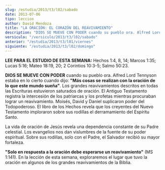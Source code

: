 ```yaml
---
slug: /estudia/2013/t3/l02/sabado
date: 2013-07-06
tipo: leccion
author: David Mendoza
title: "LA ORACIÓN: EL CORAZÓN DEL REAVIVAMIENTO"
description: "DIOS SE MUEVE CON PODER cuando su pueblo ora. Alfred Lord Tennyson estaba en lo  cierto cuando dijo: 'Más cosas se realizan con la oración de lo que este mundo  sueña'. Los grandes reavivamientos descritos en todas las Escrituras estuvieron  saturados de oración. El Antiguo Te..."
versiculo: "/versiculo/2013/t3/l02/sabado"
anterior: "/estudia/2013/t3/l01/viernes"
siguiente: "/estudia/2013/t3/l02/domingo"
---
```


**LEE PARA EL ESTUDIO DE ESTA SEMANA:** Hechos 1:4, 8, 14; Marcos 1:35; Lucas 5:16; Mateo 18:19, 20; 2 Corintios 10:3-5; Salmo 50:23.

**DIOS SE MUEVE CON PODER** cuando su pueblo ora. Alfred Lord Tennyson estaba en lo cierto cuando dijo: **"Más cosas se realizan con la oración de lo que este mundo sueña"**. Los grandes reavivamientos descritos en todas las Escrituras estuvieron saturados de oración. El Antiguo Testamento registra la intercesión de los patriarcas y los profetas mientras procuraban lograr un reavivamiento. Moisés, David y Daniel suplicaron poder del Todopoderoso. El libro de los He­chos revela que los creyentes del Nuevo Testamento imploraron sobre sus rodi­llas el derramamiento del Espíritu Santo.

La vida de oración de Jesús revela una dependencia constante de su Padre celestial. Los evangelios nos dan vislumbres de la fuente de su poder espiritual. Sobre sus rodillas, solo con el Padre, el Salvador recibió su mayor fortaleza.

**"Solo en respuesta a la oración debe esperarse un reavivamiento"** (MS 1:141). En la lección de esta semana, exploraremos el lugar que tuvo la oración en al­gunos de los grandes reavivamientos de la Biblia.
